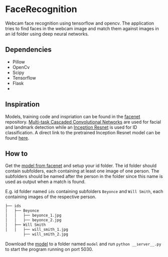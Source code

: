 # FaceRecognition
Webcam face recognition using tensorflow and opencv.
The application tries to find faces in the webcam image and match them against images in an id folder using deep neural networks.

## Dependencies
*   Pillow
*   OpenCv
*   Scipy
*   Tensorflow
*   Flask
*

## Inspiration
Models, training code and inspriation can be found in the [facenet](https://github.com/davidsandberg/facenet) repository.
[Multi-task Cascaded Convolutional Networks](https://kpzhang93.github.io/MTCNN_face_detection_alignment/index.html) are used for facial and landmark detection while an [Inception Resnet](https://arxiv.org/abs/1602.07261) is used for ID classification.
A direct link to the pretrained Inception Resnet model can be found [here](https://drive.google.com/file/d/0B5MzpY9kBtDVZ2RpVDYwWmxoSUk).

## How to
Get the [model from facenet](https://drive.google.com/file/d/0B5MzpY9kBtDVZ2RpVDYwWmxoSUk) and setup your id folder.
The id folder should contain subfolders, each containing at least one image of one person. The subfolders should be named after the person in the folder since this name is used as output when a match is found.

E.g. id folder named `ids` containing subfolders `Beyonce` and `Will Smith`, each containing images of the respective person.

```bash
├── ids
│   ├── Beyonce
│   │   ├── beyonce_1.jpg
│   │   ├── beyonce_2.jpg
│   ├── Will Smith
│   │   ├── will_smith_1.jpg
        ├── will_smith_2.jpg

```
Download the [model](https://drive.google.com/file/d/0B5MzpY9kBtDVZ2RpVDYwWmxoSUk) to a folder named `model` and run `python __server__.py` to start the program running on port 5030.

